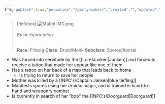 ```yaml
---
{"dg-publish":true,"permalink":"/party/mabel/","created":"","updated":""}
---
```



> [!infobox]
> ![Mabel IMG.png](/img/user/z_Assets/Mabel%20IMG.png)
> ###### Basic Information
> **Race:** Firbolg
> **Class:**  Druid/Monk
> **Subclass:** Spores/Kensei

- Was forced into servitude by the [[Lore/Junken\|Junken]] and forced to receive a tattoo that made her appear like one of them
- Has a tattoo on her back of a map that leads back to home 
	- Is trying to return to save her people
- Mother was killed by a [[NPC's/Captain Janken\|blue tiefling]] 
- Manifests spores using her druidic magic, and is trained in hand-to-hand and weaponry combat
- Is currently in search of her "boo" the [[NPC's/Doorguard\|Doorguard]] 

